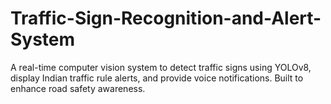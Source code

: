 # Traffic-Sign-Recognition-and-Alert-System
A real-time computer vision system to detect traffic signs using YOLOv8, display Indian traffic rule alerts, and provide voice notifications. Built to enhance road safety awareness.
